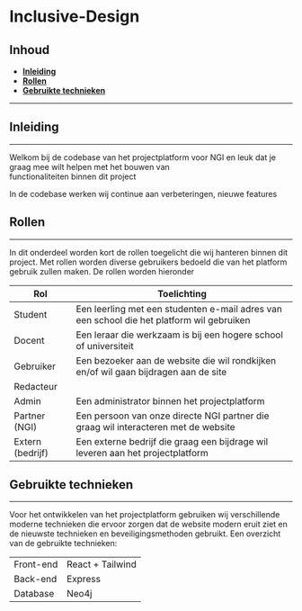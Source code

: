 # Inclusive-Design

## Inhoud
- [**Inleiding**](#Inleiding)
- [**Rollen**](#Rollen)
- [**Gebruikte technieken**](#Gebruikte-technieken)

***

## Inleiding

***

<p>Welkom bij de codebase van het projectplatform voor NGI en leuk dat je graag mee wilt helpen met het bouwen van <br> functionaliteiten binnen dit project</p>

<p>In de codebase werken wij continue aan verbeteringen, nieuwe features</p>

## Rollen

***

<p>In dit onderdeel worden kort de rollen toegelicht die wij hanteren binnen dit project. 
Met rollen worden diverse gebruikers bedoeld die van het platform gebruik zullen maken.
De rollen worden hieronder</p>

| Rol              | Toelichting                                                                               |
|------------------|-------------------------------------------------------------------------------------------|
| Student          | Een leerling met een studenten e-mail adres van een school die het platform wil gebruiken |
| Docent           | Een leraar die werkzaam is bij een hogere school of universiteit                          |
| Gebruiker        | Een bezoeker aan de website die wil rondkijken en/of wil gaan bijdragen aan de site       |
| Redacteur        |                                                                                           |
| Admin            | Een administrator binnen het projectplatform                                              |
| Partner (NGI)    | Een persoon van onze directe NGI partner die graag wil interacteren met de website        |
| Extern (bedrijf) | Een externe bedrijf die graag een bijdrage wil leveren aan het projectplatform            |

## Gebruikte technieken

***

<p> Voor het ontwikkelen van het projectplatform gebruiken wij verschillende moderne technieken die ervoor zorgen dat de website modern eruit ziet en de nieuwste technieken en beveiligingsmethoden gebruikt. Een overzicht van de gebruikte technieken:</p>

|           |                  |
|-----------|------------------|
| Front-end | React + Tailwind |
| Back-end  | Express          |
| Database  | Neo4j            |